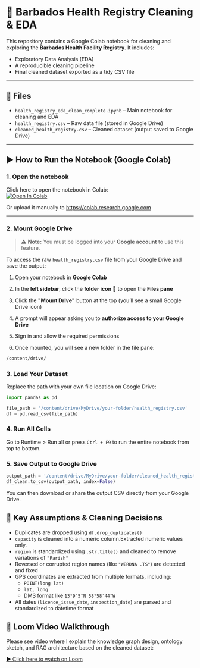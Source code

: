 # 🏥 Barbados Health Registry Cleaning & EDA

This repository contains a Google Colab notebook for cleaning and exploring the **Barbados Health Facility Registry**. It includes:
- Exploratory Data Analysis (EDA)
- A reproducible cleaning pipeline
- Final cleaned dataset exported as a tidy CSV file

---

## 📁 Files

- `health_registry_eda_clean_complete.ipynb` – Main notebook for cleaning and EDA
- `health_registry.csv` – Raw data file (stored in Google Drive)
- `cleaned_health_registry.csv` – Cleaned dataset (output saved to Google Drive)

---

## ▶️ How to Run the Notebook (Google Colab)

### 1. Open the notebook

Click here to open the notebook in Colab:  
[![Open In Colab](https://colab.research.google.com/assets/colab-badge.svg)](https://colab.research.google.com/github/BrianSandiford/Technical-Assignment---Barbados/blob/main/health_registry_eda_clean.ipynb)


Or upload it manually to https://colab.research.google.com

---

### 2. Mount Google Drive

> ⚠️ **Note:** You must be logged into your **Google account** to use this feature.

To access the raw `health_registry.csv` file from your Google Drive and save the output:


1. Open your notebook in **Google Colab**

2. In the **left sidebar**, click the **folder icon** 📁 to open the **Files pane**

3. Click the **"Mount Drive"** button at the top (you’ll see a small Google Drive icon)

4. A prompt will appear asking you to **authorize access to your Google Drive**

5. Sign in and allow the required permissions

6. Once mounted, you will see a new folder in the file pane:

```bash
/content/drive/

```
### 3. Load Your Dataset

Replace the path with your own file location on Google Drive:

```python
import pandas as pd

file_path = '/content/drive/MyDrive/your-folder/health_registry.csv'
df = pd.read_csv(file_path)
```
### 4. Run All Cells

Go to Runtime > Run all or press `Ctrl + F9` to run the entire notebook from top to bottom.

### 5. Save Output to Google Drive

```python
output_path = '/content/drive/MyDrive/your-folder/cleaned_health_registry.csv'
df_clean.to_csv(output_path, index=False)
```

You can then download or share the output CSV directly from your Google Drive.


## 📌 Key Assumptions & Cleaning Decisions

- Duplicates are dropped using `df.drop_duplicates()`
- `capacity` is cleaned into a numeric column.Extracted numeric values only.
- `region` is standardized using `.str.title()` and cleaned to remove variations of `"Parish"`
- Reversed or corrupted region names (like `"WERDNA .TS"`) are detected and fixed
- GPS coordinates are extracted from multiple formats, including:
  - `POINT(long lat)`
  - `lat, long`
  - DMS format like `13°9′5″N 58°58′44″W`
- All dates (`licence_issue_date`, `inspection_date`) are parsed and standardized to datetime format

## 🎥 Loom Video Walkthrough

Please see video where I explain the knowledge graph design, ontology sketch, and RAG architecture based on the cleaned dataset:

[▶️ Click here to watch on Loom](https://www.loom.com/share/59fb624622b84fc8a356d003d859d31c)


